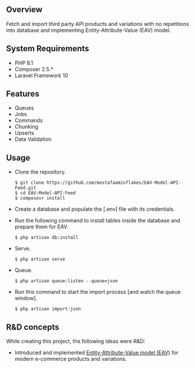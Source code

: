 ## Overview

Fetch and import third party API products and variations with no repetitions into database and implementing Entity-Attribute-Value (EAV) model.

## System Requirements

-   PHP 8.1
-   Composer 2.5.\*
-   Laravel Framework 10

## Features

-   Queues
-   Jobs
-   Commands
-   Chunking
-   Upserts
-   Data Validation

## Usage

-   Clone the repository.

    ```
    $ git clone https://github.com/mostafaaminflakes/EAV-Model-API-Feed.git
    $ cd EAV-Model-API-Feed
    $ composesr install
    ```

-   Create a database and populate the [.env] file with its credentials.
-   Run the following command to install tables inside the database and prepare them for EAV.

    ```
    $ php artisan db:install
    ```

-   Serve.

    ```
    $ php artisan serve
    ```

-   Queue.

    ```
    $ php artisan queue:listen --queue=json
    ```

-   Run this command to start the import process [and watch the queue window].

    ```
    $ php artisan import:json
    ```

## R&D concepts

While creating this project, the following ideas were R&D:

-   Introduced and implemented [Entity-Attribute-Value model (EAV)](https://en.wikipedia.org/wiki/Entity%E2%80%93attribute%E2%80%93value_model) for modern e-commerce products and variations.
